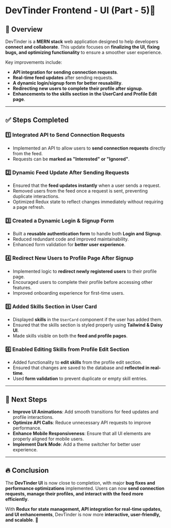 # DevTinder Frontend - UI (Part - 5)🚀  


## 📌 Overview  
DevTinder is a **MERN stack** web application designed to help developers **connect and collaborate**. This update focuses on **finalizing the UI, fixing bugs, and optimizing functionality** to ensure a smoother user experience.  

Key improvements include:  
- **API integration for sending connection requests**.  
- **Real-time feed updates** after sending requests.  
- **A dynamic login/signup form for better reusability**.  
- **Redirecting new users to complete their profile after signup**.  
- **Enhancements to the skills section in the UserCard and Profile Edit page**.  

---

## ✅ Steps Completed  

### **1️⃣ Integrated API to Send Connection Requests**  
- Implemented an API to allow users to **send connection requests** directly from the feed.  
- Requests can be **marked as "Interested" or "Ignored"**.  

### **2️⃣ Dynamic Feed Update After Sending Requests**  
- Ensured that the **feed updates instantly** when a user sends a request.  
- Removed users from the feed once a request is sent, preventing duplicate interactions.  
- Optimized Redux state to reflect changes immediately without requiring a page refresh.  

### **3️⃣ Created a Dynamic Login & Signup Form**  
- Built a **reusable authentication form** to handle both **Login and Signup**.  
- Reduced redundant code and improved maintainability.  
- Enhanced form validation for **better user experience**.  

### **4️⃣ Redirect New Users to Profile Page After Signup**  
- Implemented logic to **redirect newly registered users** to their profile page.  
- Encouraged users to complete their profile before accessing other features.  
- Improved onboarding experience for first-time users.  

### **5️⃣ Added Skills Section in User Card**  
- Displayed **skills** in the `UserCard` component if the user has added them.  
- Ensured that the skills section is styled properly using **Tailwind & Daisy UI**.  
- Made skills visible on both the **feed and profile pages**.  

### **6️⃣ Enabled Editing Skills from Profile Edit Section**  
- Added functionality to **edit skills** from the profile edit section.  
- Ensured that changes are saved to the database and **reflected in real-time**.  
- Used **form validation** to prevent duplicate or empty skill entries.  

---

## 🎯 Next Steps  

- **Improve UI Animations**: Add smooth transitions for feed updates and profile interactions.  
- **Optimize API Calls**: Reduce unnecessary API requests to improve performance.  
- **Enhance Mobile Responsiveness**: Ensure that all UI elements are properly aligned for mobile users.  
- **Implement Dark Mode**: Add a theme switcher for better user experience.  

---

## 🔥 Conclusion  
The **DevTinder UI** is now close to completion, with major **bug fixes and performance optimizations** implemented. Users can now **send connection requests, manage their profiles, and interact with the feed more efficiently**.  

With **Redux for state management, API integration for real-time updates, and UI enhancements**, DevTinder is now more **interactive, user-friendly, and scalable**. 🚀  
